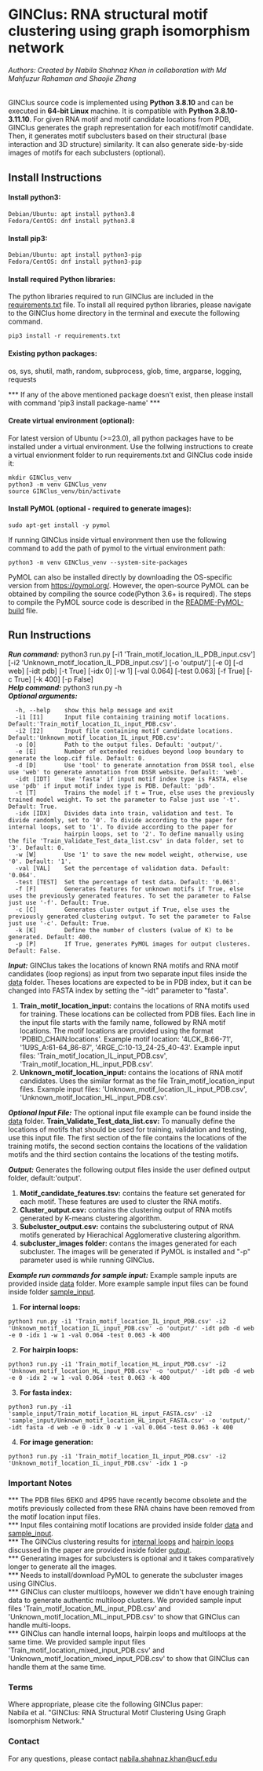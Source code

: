 # GINClus: RNA structural motif clustering using graph isomorphism network
###### Authors: Created by Nabila Shahnaz Khan in collaboration with Md Mahfuzur Rahaman and Shaojie Zhang
GINClus source code is implemented using __Python 3.8.10__ and can be executed in __64-bit Linux__ machine. It is compatible with __Python 3.8.10-3.11.10__. For given RNA motif and motif candidate locations from PDB, GINClus generates the graph representation for each motif/motif candidate. Then, it generates motif subclusters based on their structural (base interaction and 3D structure) similarity. It can also generate side-by-side images of motifs for each subclusters (optional).  



## Install Instructions 

#### Install python3:
```
Debian/Ubuntu: apt install python3.8  
Fedora/CentOS: dnf install python3.8 
```

#### Install pip3: 
```
Debian/Ubuntu: apt install python3-pip  
Fedora/CentOS: dnf install python3-pip  
```

#### Install required Python libraries:  
The python libraries required to run GINClus are included in the [requirements.txt](requirements.txt) file. To install all required python libraries, please navigate to the GINClus home directory in the terminal and execute the following command.
```
pip3 install -r requirements.txt
```

#### Existing python packages:  
os, sys, shutil, math, random, subprocess, glob, time, argparse, logging, requests  
  
*** If any of the above mentioned package doesn't exist, then please install with command 'pip3 install package-name' ***


#### Create virtual environment (optional): 
For latest version of Ubuntu (>=23.0), all python packages have to be installed under a virtual environment. Use the follwing instructions to create a virtual envionment folder to run requirements.txt and GINClus code inside it:

```
mkdir GINClus_venv  
python3 -m venv GINClus_venv
source GINClus_venv/bin/activate  
```

#### Install PyMOL (optional - required to generate images):  
```
sudo apt-get install -y pymol
```

If running GINClus inside virtual environment then use the following command to add the path of pymol to the virtual environment path:

```
python3 -m venv GINClus_venv --system-site-packages
```

PyMOL can also be installed directly by downloading the OS-specific version from https://pymol.org/. However, the open-source PyMOL can be obtained by compiling the source code(Python 3.6+ is required). The steps to compile the PyMOL source code is described in the [README-PyMOL-build](README-PyMOL-build.md) file.


## Run Instructions
      
**_Run command:_** python3 run.py [-i1 'Train_motif_location_IL_PDB_input.csv'] [-i2 'Unknown_motif_location_IL_PDB_input.csv'] [-o 'output/'] [-e 0] [-d web] [-idt pdb] [-t True] [-idx 0] [-w 1] [-val 0.064] [-test 0.063] [-f True] [-c True] [-k 400] [-p False]  
**_Help command:_** python3 run.py -h  
**_Optional arguments:_** 
```
  -h, --help    show this help message and exit
  -i1 [I1]      Input file containing training motif locations. Default:'Train_motif_location_IL_input_PDB.csv'.
  -i2 [I2]      Input file containing motif candidate locations. Default:'Unknown_motif_location_IL_input_PDB.csv'.
  -o [O]        Path to the output files. Default: 'output/'.
  -e [E]        Number of extended residues beyond loop boundary to generate the loop.cif file. Default: 0.
  -d [D]        Use 'tool' to generate annotation from DSSR tool, else use 'web' to generate annotation from DSSR website. Default: 'web'.
  -idt [IDT]    Use 'fasta' if input motif index type is FASTA, else use 'pdb' if input motif index type is PDB. Default: 'pdb'.
  -t [T]        Trains the model if t = True, else uses the previously trained model weight. To set the parameter to False just use '-t'. Default: True.
  -idx [IDX]    Divides data into train, validation and test. To divide randomly, set to '0'. To divide according to the paper for internal loops, set to '1'. To divide according to the paper for
                hairpin loops, set to '2'. To define manually using the file 'Train_Validate_Test_data_list.csv' in data folder, set to '3'. Default: 0.
  -w [W]        Use '1' to save the new model weight, otherwise, use '0'. Default: '1'.
  -val [VAL]    Set the percentage of validation data. Default: '0.064'.
  -test [TEST]  Set the percentage of test data. Default: '0.063'.
  -f [F]        Generates features for unknown motifs if True, else uses the previously generated features. To set the parameter to False just use '-f'. Default: True.
  -c [C]        Generates cluster output if True, else uses the previously generated clustering output. To set the parameter to False just use '-c'. Default: True.
  -k [K]        Define the number of clusters (value of K) to be generated. Default: 400.
  -p [P]        If True, generates PyMOL images for output clusteres. Default: False.

```

**_Input:_** GINClus takes the locations of known RNA motifs and RNA motif candidates (loop regions) as input from two separate input files inside the [data](data/) folder. Theses locations are expected to be in PDB index, but it can be changed into FASTA index by setting the "-idt" parameter to "fasta".
1. __Train_motif_location_input:__ contains the locations of RNA motifs used for training. These locations can be collected from PDB files. Each line in the input file starts with the family name, followed by RNA motif locations. The motif locations are provided using the format 'PDBID_CHAIN:locations'. Example motif location: '4LCK_B:66-71', '1U9S_A:61-64_86-87', '4RGE_C:10-13_24-25_40-43'. Example input files: 'Train_motif_location_IL_input_PDB.csv', 'Train_motif_location_HL_input_PDB.csv'.
2. __Unknown_motif_location_input:__ contains the locations of RNA motif candidates. Uses the similar format as the file Train_motif_location_input files. Example input files: 'Unknown_motif_location_IL_input_PDB.csv', 'Unknown_motif_location_HL_input_PDB.csv'.


**_Optional Input File:_** The optional input file example can be found inside the [data](data/) folder.
__Train_Validate_Test_data_list.csv:__ To manually define the locations of motifs that should be used for training, validation and testing, use this input file. The first section of the file contains the locations of the training motifs, the second section contains the locations of the validation motifs and the third section contains the locations of the testing motifs.


**_Output:_** Generates the following output files inside the user defined output folder, default:'output'.
1. __Motif_candidate_features.tsv:__ contains the feature set generated for each motif. These features are used to cluster the RNA motifs.
2. __Cluster_output.csv:__ contains the clustering output of RNA motifs generated by K-means clustering algorithm.
3. __Subcluster_output.csv:__ contains the subclustering output of RNA motifs generated by Hierachical Agglomerative clustering algorithm.
4. __subcluster_images folder:__ contans the images generated for each subcluster. The images will be generated if PyMOL is installed and "-p" parameter used is while running GINClus.


**_Example run commands for sample input:_**
Example sample inputs are provided inside [data](data/) folder. More example sample input files can be found inside folder [sample_input](data/sample_input/).
1. __For internal loops:__ 
```
python3 run.py -i1 'Train_motif_location_IL_input_PDB.csv' -i2 'Unknown_motif_location_IL_input_PDB.csv' -o 'output/' -idt pdb -d web -e 0 -idx 1 -w 1 -val 0.064 -test 0.063 -k 400
```
2. __For hairpin loops:__ 
```
python3 run.py -i1 'Train_motif_location_HL_input_PDB.csv' -i2 'Unknown_motif_location_HL_input_PDB.csv' -o 'output/' -idt pdb -d web -e 0 -idx 2 -w 1 -val 0.064 -test 0.063 -k 400
```
3. __For fasta index:__ 
```
python3 run.py -i1 'sample_input/Train_motif_location_HL_input_FASTA.csv' -i2 'sample_input/Unknown_motif_location_HL_input_FASTA.csv' -o 'output/' -idt fasta -d web -e 0 -idx 0 -w 1 -val 0.064 -test 0.063 -k 400
```
4. __For image generation:__ 
```
python3 run.py -i1 'Train_motif_location_IL_input_PDB.csv' -i2 'Unknown_motif_location_IL_input_PDB.csv' -idx 1 -p
```
       
### Important Notes
*** The PDB files 6EK0 and 4P95 have recently become obsolete and the motifs previously collected from these RNA chains have been removed from the motif location input files.  
*** Input files containing motif locations are provided inside folder [data](data/) and [sample_input](data/sample_input/).  
*** The GINClus clustering results for [internal loops](output/Subcluster_output_IL.xlsx) and [hairpin loops](output/Subcluster_output_HL.xlsx) discussed in the paper are provided inside folder [output](output/).  
*** Generating images for subclusters is optional and it takes comparatively longer to generate all the images.  
*** Needs to install/download PyMOL to generate the subcluster images using GINClus.  
*** GINClus can cluster multiloops, however we didn't have enough training data to generate authentic multiloop clusters. We provided sample input files 'Train_motif_location_ML_input_PDB.csv' and 'Unknown_motif_location_ML_input_PDB.csv' to show that GINClus can handle multi-loops.  
*** GINClus can handle internal loops, hairpin loops and multiloops at the same time. We provided sample input files 'Train_motif_location_mixed_input_PDB.csv' and 'Unknown_motif_location_mixed_input_PDB.csv' to show that GINClus can handle them at the same time.   


### Terms  
Where appropriate, please cite the following GINClus paper:  
Nabila et al. "GINClus: RNA Structural Motif Clustering Using Graph Isomorphism Network." 


### Contact
For any questions, please contact nabila.shahnaz.khan@ucf.edu
